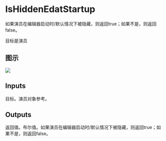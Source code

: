 # IsHiddenEdatStartup

如果演员在编辑器启动时/默认情况下被隐藏，则返回true；如果不是，则返回false。

目标是演员

## 图示

![]($-20221218-18463817.png)

## Inputs

目标。演员对象参考。

## Outputs

返回值。布尔值。如果演员在编辑器启动时/默认情况下被隐藏，则返回true；如果不是，则返回false。